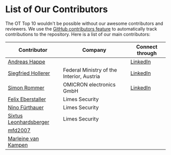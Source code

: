 # List of Our Contributors

The OT Top 10 wouldn't be possible without our awesome contributors and reviewers. We use the [GitHub contributors feature](https://github.com/OWASP/www-project-operational-technology-top-10/graphs/contributors) to automatically track contributions to the repository. Here is a list of our main contributors:

| Contributor | Company | Connect through |
| --- | --- | --- |
| [Andreas Happe](https://github.com/andreashappe) | | [LinkedIn](https://www.linkedin.com/in/andreashappe) |
| [Siegfried Hollerer](https://github.com/SiegfriedHollerer) | Federal Ministry of the Interior, Austria | [LinkedIn](https://www.linkedin.com/in/siegfried-hollerer-1ab397162) |
| [Simon Rommer](https://github.com/simonrommer) | OMICRON electronics GmbH | [LinkedIn](https://www.linkedin.com/in/simon-rommer) |
| [Felix Eberstaller](https://github.com/f0rw4rd) | Limes Security | |
| [Nino Fürthauer](https://github.com/nfu4232) | Limes Security | |
| [Sixtus Leonhardsberger](https://github.com/bamb00zl3r) | Limes Security | |
| [mfd2007](https://github.com/mfd2007) | | |
| [Marleine van Kampen](https://github.com/marleinevankampen) | | |
